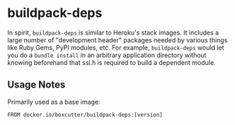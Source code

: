 # buildpack-deps

In spirit, `buildpack-deps` is similar to Heroku's stack images. It includes a large number of "development header" packages needed by various things like Ruby Gems, PyPI modules, etc. For example, `buildpack-deps` would let you do a `bundle install` in an arbitrary application directory without knowing beforehand that ssl.h is required to build a dependent module.

## Usage Notes

Primarily used as a base image:

```
FROM docker.io/boxcutter/buildpack-deps:[version]
```
